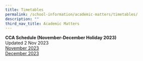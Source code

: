 ```yaml
---
title: Timetables
permalink: /school-information/academic-matters/timetables/
description: ""
third_nav_title: Academic Matters
---
```

**CCA Schedule (November-December Holiday 2023)** <br>
Updated 2 Nov 2023
<br>
[November 2023](/files/cca%20schedule%20for%20nov%202023-final.pdf)<br>
[December 2023](/files/cca%20schedule%20for%20dec%202023-final.pdf)